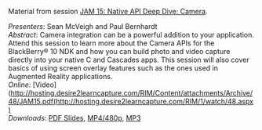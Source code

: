 Material from session [JAM 15: Native API Deep Dive: Camera](http://hosting.desire2learncapture.com/RIM/1/watch/48.aspx).

_Presenters_: Sean McVeigh and Paul Bernhardt   
_Abstract_: Camera integration can be a powerful addition to your application. Attend this session to learn more about the Camera APIs for the BlackBerry® 10 NDK and how you can build photo and video capture directly into your native C and Cascades apps. This session will also cover basics of using screen overlay features such as the ones used in Augmented Reality applications.   
_Online_: [Video](http://hosting.desire2learncapture.com/RIM/Content/attachments/Archive/48/JAM15.pdf(http://hosting.desire2learncapture.com/RIM/1/watch/48.aspx)   
_Downloads_: [PDF Slides](http://hosting.desire2learncapture.com/RIM/Content/attachments/Archive/48/JAM15.pdf), [MP4/480p](http://captual-media.s3.amazonaws.com/hosting/RIM/Flat_Sep2612-002142_USUVC.mp4), [MP3](http://captual-media.s3.amazonaws.com/hosting/RIM/Flat_Sep2612-002142_LGRBP.mp3)   

